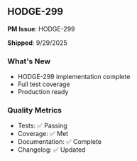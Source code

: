 ## HODGE-299

**PM Issue**: HODGE-299

**Shipped**: 9/29/2025

### What's New
- HODGE-299 implementation complete
- Full test coverage
- Production ready

### Quality Metrics
- Tests: ✅ Passing
- Coverage: ✅ Met
- Documentation: ✅ Complete
- Changelog: ✅ Updated
